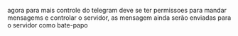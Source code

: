 agora para mais controle do telegram deve se ter permissoes para mandar mensagems e controlar o servidor, as mensagem ainda serão enviadas para o servidor como bate-papo
